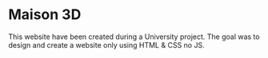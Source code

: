 # Maison 3D
 
 This website have been created during a University project. The goal was to design and create a website only using HTML & CSS no JS.
